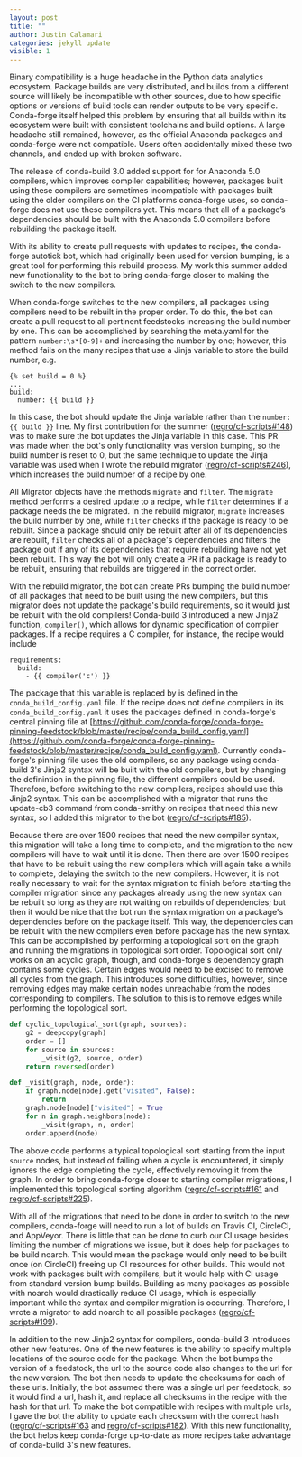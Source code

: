 ```yaml
---
layout: post
title: ""
author: Justin Calamari
categories: jekyll update
visible: 1
---
```


Binary compatibility is a huge headache in the Python data analytics
ecosystem. Package builds are very distributed, and builds from a different
source will likely be incompatible with other sources, due to how specific
options or versions of build tools can render outputs to be very specific.
Conda-forge itself helped this problem by ensuring that all builds within
its ecosystem were built with consistent toolchains and build options.  A
large headache still remained, however, as the official Anaconda packages
and conda-forge were not compatible. Users often accidentally mixed these
two channels, and ended up with broken software.

The release of conda-build 3.0 added support for for Anaconda 5.0 compilers,
which improves compiler capabilities; however, packages built using these
compilers are sometimes incompatible with packages built using the older
compilers on the CI platforms conda-forge uses, so conda-forge does not use
these compilers yet. This means that all of a package’s dependencies should
be built with the Anaconda 5.0 compilers before rebuilding the package
itself.

With its ability to create pull requests with updates to recipes, the
conda-forge autotick bot, which had originally been used for version
bumping, is a great tool for performing this rebuild process. My work this
summer added new functionality to the bot to bring conda-forge closer to
making the switch to the new compilers.

When conda-forge switches to the new compilers, all packages using compilers
need to be rebuilt in the proper order. To do this, the bot can create a
pull request to all pertinent feedstocks increasing the build number by one.
This can be accomplished by searching the meta.yaml for the pattern
`number:\s*[0-9]+` and increasing the number by one; however, this method
fails on the many recipes that use a Jinja variable to store the build
number, e.g.
```
{% set build = 0 %}
...
build:
  number: {{ build }}
```
In this case, the bot should update the Jinja variable rather than the
`number: {{ build }}` line. My first contribution for the summer
([regro/cf-scripts#148][148]) was to make sure the bot updates the Jinja
variable in this case. This PR was made when the bot's only functionality
was version bumping, so the build number is reset to 0, but the same
technique to update the Jinja variable was used when I wrote the rebuild
migrator ([regro/cf-scripts#246][246]), which increases the build number of
a recipe by one.

All Migrator objects have the methods `migrate` and `filter`. The `migrate`
method performs a desired update to a recipe, while `filter` determines if a
package needs the be migrated. In the rebuild migrator, `migrate` increases
the build number by one, while `filter` checks if the package is ready to be
rebuilt. Since a package should only be rebuilt after all of its
dependencies are rebuilt, `filter` checks all of a package's dependencies
and filters the package out if any of its dependencies that require
rebuilding have not yet been rebuilt. This way the bot will only create a PR
if a package is ready to be rebuilt, ensuring that rebuilds are triggered in
the correct order.

With the rebuild migrator, the bot can create PRs bumping the build number
of all packages that need to be built using the new compilers, but this
migrator does not update the package's build requirements, so it would just
be rebuilt with the old compilers! Conda-build 3 introduced a new Jinja2
function, `compiler()`, which allows for dynamic specification of compiler
packages. If a recipe requires a C compiler, for instance, the recipe would
include
```
requirements:
  build:
    - {{ compiler('c') }}
```
The package that this variable is replaced by is defined in the
`conda_build_config.yaml` file. If the recipe does not define compilers in
its `conda_build_config.yaml` it uses the packages defined in conda-forge's
central pinning file at
[https://github.com/conda-forge/conda-forge-pinning-feedstock/blob/master/recipe/conda_build_config.yaml](https://github.com/conda-forge/conda-forge-pinning-feedstock/blob/master/recipe/conda_build_config.yaml).
Currently conda-forge's pinning file uses the old compilers, so any package
using conda-build 3's Jinja2 syntax will be built with the old compilers,
but by changing the definintion in the pinning file, the different compilers
could be used. Therefore, before switching to the new compilers, recipes
should use this Jinja2 syntax. This can be accomplished with a migrator that
runs the update-cb3 command from conda-smithy on recipes that need this new
syntax, so I added this migrator to the bot ([regro/cf-scripts#185][185]).

Because there are over 1500 recipes that need the new compiler syntax, this
migration will take a long time to complete, and the migration to the new
compilers will have to wait until it is done. Then there are over 1500
recipes that have to be rebuilt using the new compilers which will again
take a while to complete, delaying the switch to the new compilers. However,
it is not really necessary to wait for the syntax migration to finish before
starting the compiler migration since any packages already using the new
syntax can be rebuilt so long as they are not waiting on rebuilds of
dependencies; but then it would be nice that the bot run the syntax
migration on a package's dependencies before on the package itself. This
way, the dependencies can be rebuilt with the new compilers even before
package has the new syntax. This can be accomplished by performing a
topological sort on the graph and running the migrations in topological sort
order. Topological sort only works on an acyclic graph, though, and
conda-forge's dependency graph contains some cycles. Certain edges would
need to be excised to remove all cycles from the graph. This introduces some
difficulties, however, since removing edges may make certain nodes
unreachable from the nodes corresponding to compilers. The solution to this
is to remove edges while performing the topological sort.
```python
def cyclic_topological_sort(graph, sources):
    g2 = deepcopy(graph)
    order = []
    for source in sources:
        _visit(g2, source, order)
    return reversed(order)

def _visit(graph, node, order):
    if graph.node[node].get("visited", False):
        return
    graph.node[node]["visited"] = True
    for n in graph.neighbors(node):
        _visit(graph, n, order)
    order.append(node)
```
The above code performs a typical topological sort starting from the input
`source` nodes, but instead of failing when a cycle is encountered, it
simply ignores the edge completing the cycle, effectively removing it from
the graph. In order to bring conda-forge closer to starting compiler
migrations, I implemented this topological sorting algorithm
([regro/cf-scripts#161][161] and [regro/cf-scripts#225][225]).

With all of the migrations that need to be done in order to switch to the
new compilers, conda-forge will need to run a lot of builds on Travis CI,
CircleCI, and AppVeyor. There is little that can be done to curb our CI
usage besides limiting the number of migrations we issue, but it does help
for packages to be build noarch. This would mean the package would only need
to be built once (on CircleCI) freeing up CI resources for other builds. This
would not work with packages built with compilers, but it would help with CI
usage from standard version bump builds. Building as many packages as
possible with noarch would drastically reduce CI usage, which is especially
important while the syntax and compiler migration is occurring. Therefore, I
wrote a migrator to add noarch to all possible packages
([regro/cf-scripts#199][199]).

In addition to the new Jinja2 syntax for compilers, conda-build 3 introduces
other new features. One of the new features is the ability to specify
multiple locations of the source code for the package. When the bot bumps
the version of a feedstock, the url to the source code also changes to the
url for the new version. The bot then needs to update the checksums for each
of these urls. Initially, the bot assumed there was a single url per
feedstock, so it would find a url, hash it, and replace all checksums in the
recipe with the hash for that url. To make the bot compatible with
recipes with multiple urls, I gave the bot the ability to update each checksum
with the correct hash ([regro/cf-scripts#163][163] and
[regro/cf-scripts#182][182]). With this new functionality, the bot helps
keep conda-forge up-to-date as more recipes take advantage of conda-build
3's new features.

[148]: https://github.com/regro/cf-scripts/pull/148 
[246]: https://github.com/regro/cf-scripts/pull/246
[185]: https://github.com/regro/cf-scripts/pull/185
[161]: https://github.com/regro/cf-scripts/pull/161
[225]: https://github.com/regro/cf-scripts/pull/225
[199]: https://github.com/regro/cf-scripts/pull/199
[163]: https://github.com/regro/cf-scripts/pull/163
[182]: https://github.com/regro/cf-scripts/pull/182
